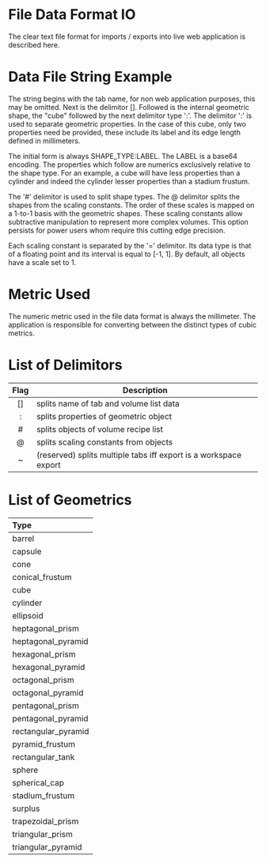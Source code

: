 # File Data Format IO

The clear text file format for imports / exports into live web application is described here.

# Data File String Example

The string begins with the tab name, for non web application purposes, this may be omitted. Next is the delimitor []. Followed is the internal geometric shape, the "cube" followed by the next delimitor type ':'. The delimitor ':' is used to separate geometric properties. In the case of this cube, only two properties need be provided, these include its label and its edge length defined in millimeters.

The initial form is always SHAPE_TYPE:LABEL. The LABEL is a base64 encoding. The properties which follow are numerics exclusively relative to the shape type. For an example, a cube will have less properties than a cylinder and indeed the cylinder lesser properties than a stadium frustum.

The '#' delimitor is used to split shape types. The @ delimitor splits the shapes from the scaling constants. The order of these scales is mapped on a 1-to-1 basis with the geometric shapes. These scaling constants allow subtractive manipulation to represent more complex volumes. This option persists for power users whom require this cutting edge precision.

Each scaling constant is separated by the '=' delimitor. Its data type is that of a floating point and its interval is equal to [-1, 1]. By default, all objects have a scale set to 1.

# Metric Used

The numeric metric used in the file data format is always the millimeter. The application is responsible for converting between the distinct types of cubic metrics.

# List of Delimitors

| Flag | Description                                                          |
|:----:|----------------------------------------------------------------------|
| []   | splits name of tab and volume list data
| :    | splits properties of geometric object
| \#   | splits objects of volume recipe list
| @    | splits scaling constants from objects
| ~    | (reserved) splits multiple tabs iff export is a workspace export

# List of Geometrics

| Type |
|:-----|
| barrel |
| capsule |
| cone |
| conical_frustum |
| cube |
| cylinder |
| ellipsoid |
| heptagonal_prism |
| heptagonal_pyramid |
| hexagonal_prism |
| hexagonal_pyramid |
| octagonal_prism |
| octagonal_pyramid |
| pentagonal_prism |
| pentagonal_pyramid |
| rectangular_pyramid |
| pyramid_frustum |
| rectangular_tank |
| sphere |
| spherical_cap |
| stadium_frustum |
| surplus |
| trapezoidal_prism |
| triangular_prism |
| triangular_pyramid |
